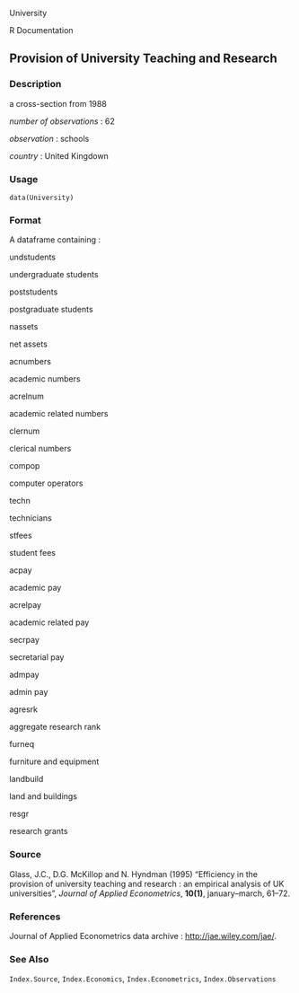 University

R Documentation

## Provision of University Teaching and Research

### Description

a cross-section from 1988

_number of observations_ : 62

_observation_ : schools

_country_ : United Kingdown

### Usage

    data(University)

### Format

A dataframe containing :

undstudents

undergraduate students

poststudents

postgraduate students

nassets

net assets

acnumbers

academic numbers

acrelnum

academic related numbers

clernum

clerical numbers

compop

computer operators

techn

technicians

stfees

student fees

acpay

academic pay

acrelpay

academic related pay

secrpay

secretarial pay

admpay

admin pay

agresrk

aggregate research rank

furneq

furniture and equipment

landbuild

land and buildings

resgr

research grants

### Source

Glass, J.C., D.G. McKillop and N. Hyndman (1995) “Efficiency in the provision
of university teaching and research : an empirical analysis of UK
universities”, _Journal of Applied Econometrics_, **10(1)**, january–march,
61–72.

### References

Journal of Applied Econometrics data archive : <http://jae.wiley.com/jae/>.

### See Also

`Index.Source`, `Index.Economics`, `Index.Econometrics`, `Index.Observations`

